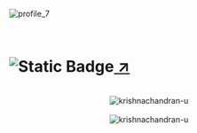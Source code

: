 ![profile_7](https://krishnachandran-u.github.io/krishnachandran-u/assets/images/name.png)
<br>
<!--
<div align = "center">
  <img src = "https://img.shields.io/badge/SOFTWARE%20DEVELOPER-teal?style=for-the-badge"/>
  <img src = "https://img.shields.io/badge/FRONTEND-teal?style=for-the-badge" />
  <img src = "https://img.shields.io/badge/MACHINE%20LEARNING-teal?style=for-the-badge" />
</div>
-->
<br>

# ![Static Badge](https://img.shields.io/badge/currently%20working%20on%20'textrade'-purple?style=for-the-badge)[ ↗](https://textrade.irfan.live/)

<br>
<div align="center">
  <img src="https://github-readme-streak-stats.herokuapp.com/?user=krishnachandran-u" alt="krishnachandran-u" />
</div>
<br>
<div align="center">
  <img src="https://github-readme-stats.vercel.app/api?username=krishnachandran-u&show_icons=true&locale=en" alt="krishnachandran-u" />
</div>

